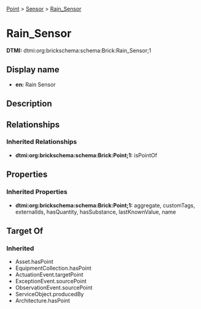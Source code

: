 [Point](../../Point.md) > [Sensor](../Sensor.md) > [Rain_Sensor](.)
# Rain_Sensor
**DTMI:** dtmi:org:brickschema:schema:Brick:Rain_Sensor;1
## Display name
- **en:** Rain Sensor
## Description
## Relationships
### Inherited Relationships
* **dtmi:org:brickschema:schema:Brick:Point;1:** isPointOf
## Properties
### Inherited Properties
* **dtmi:org:brickschema:schema:Brick:Point;1:** aggregate, customTags, externalIds, hasQuantity, hasSubstance, lastKnownValue, name
## Target Of
### Inherited
* Asset.hasPoint
* EquipmentCollection.hasPoint
* ActuationEvent.targetPoint
* ExceptionEvent.sourcePoint
* ObservationEvent.sourcePoint
* ServiceObject.producedBy
* Architecture.hasPoint
